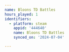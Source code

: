 ```yaml
---
name: Bloons TD Battles
hours_played: 1
identifiers:
  - platform: steam
    appid: '444640'
    name: Bloons TD Battles
    synced_on: '2024-07-04'

---
```


